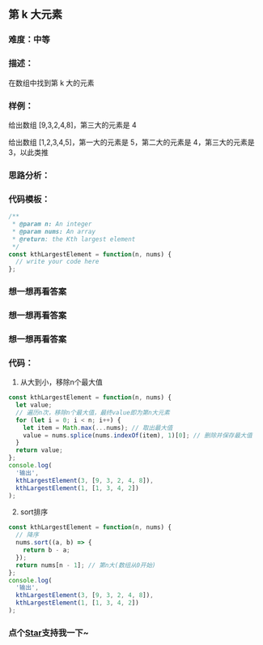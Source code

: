 ## 第 k 大元素

### 难度：中等

### 描述：

在数组中找到第 k 大的元素

### 样例：

给出数组 [9,3,2,4,8]，第三大的元素是 4

给出数组 [1,2,3,4,5]，第一大的元素是 5，第二大的元素是 4，第三大的元素是 3，以此类推

### 思路分析：

### 代码模板：

```js
/**
 * @param n: An integer
 * @param nums: An array
 * @return: the Kth largest element
 */
const kthLargestElement = function(n, nums) {
  // write your code here
};
```

### 想一想再看答案

### 想一想再看答案

### 想一想再看答案

### 代码：

1. 从大到小，移除n个最大值

```js
const kthLargestElement = function(n, nums) {
  let value;
  // 遍历n次，移除n个最大值，最终value即为第n大元素
  for (let i = 0; i < n; i++) {
    let item = Math.max(...nums); // 取出最大值
    value = nums.splice(nums.indexOf(item), 1)[0]; // 删除并保存最大值
  }
  return value;
};
console.log(
  '输出',
  kthLargestElement(3, [9, 3, 2, 4, 8]),
  kthLargestElement(1, [1, 3, 4, 2])
);
```

2. sort排序

```js
const kthLargestElement = function(n, nums) {
  // 降序
  nums.sort((a, b) => {
    return b - a;
  });
  return nums[n - 1]; // 第n大(数组从0开始)
};
console.log(
  '输出',
  kthLargestElement(3, [9, 3, 2, 4, 8]),
  kthLargestElement(1, [1, 3, 4, 2])
);
```
<!-- 特殊字符串：用于修改/删除markdown的结尾提示语-OBKoro1 -->
### 点个[Star](https://github.com/OBKoro1/Brush_algorithm)支持我一下~

<!-- '特殊字符串：用于删除编译后的issue组件-OBKoro1 -->
<!-- more -->
<comment-comment/>
